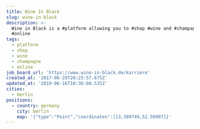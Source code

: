 ```yaml
---
title: Wine In Black
slug: wine-in-black
description: >-
  Wine in Black is a #platform allowing you to #shop #wine and #champagne
  #online
tags:
  - platform
  - shop
  - wine
  - champagne
  - online
job_board_url: 'https://www.wine-in-black.de/karriere'
created_at: '2017-06-28T20:25:57.675Z'
updated_at: '2019-06-16T10:36:08.535Z'
cities:
  - berlin
positions:
  - country: germany
    city: berlin
    map: '{"type":"Point","coordinates":[13.389749,52.50997]}'
---
```


